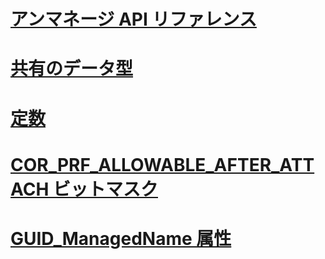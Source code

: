 # [アンマネージ API リファレンス](index.md)
# [共有のデータ型](common-data-types-unmanaged-api-reference.md)
# [定数](constants-unmanaged-api-reference.md)
# [COR_PRF_ALLOWABLE_AFTER_ATTACH ビットマスク](cor-prf-allowable-after-attach-bitmask.md)
# [GUID_ManagedName 属性](guid-managedname-attribute.md)
